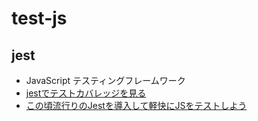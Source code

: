 # test-js

## jest

- JavaScript テスティングフレームワーク
- [jestでテストカバレッジを見る](https://qiita.com/monisoi/items/44931e36c5f7b1f4e683)
- [この頃流行りのJestを導入して軽快にJSをテストしよう](https://qiita.com/hogesuke_1/items/8da7b63ff1d420b4253f)
